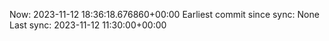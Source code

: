 Now: 2023-11-12 18:36:18.676860+00:00 Earliest commit since sync: None Last sync: 2023-11-12 11:30:00+00:00
